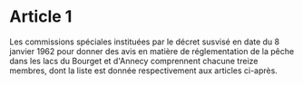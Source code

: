 # Article 1

Les commissions spéciales instituées par le décret susvisé en date du 8 janvier 1962 pour donner des avis en matière de réglementation de la pêche dans les lacs du Bourget et d'Annecy comprennent chacune treize membres, dont la liste est donnée respectivement aux articles ci-après.
